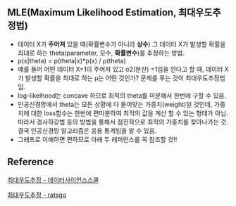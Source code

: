## MLE(Maximum Likelihood Estimation, 최대우도추정법)

- 데이터 X가 **주어져** 있을 때(확률변수가 아니라 **상수**) 그 데이터 X가 발생할 확률을 최대로 하는 theta(parameter, 모수, **확률변수**)를 추정하는 방법.
- p(x|theta) = p(theta|x)*p(x) / p(theta)
- 예를 들어 어떤 데이터 X=1이 주어져 있고 σ2(분산) =1임을 안다고 할 때, 데이터 X가 발생할 확률을 최대로 하는 μ는 어떤 것인가? 문제를 푸는 것이 최대우도추정법임.
- log-likelhood는 concave 하므로 최적의 theta를 미분해서 한번에 구할 수 있음.
- 인공신경망에서 theta는 모든 상황에 다 들어맞는 가중치(weight)일 것인데, 가중치에 대한 loss함수는 한번에 편미분하여 최적의 값을 계산 할 수 있는 형태가 아님. 따라서 경사하강법 등의 방법을 통해서 점진적으로 최적의 가중치를 찾아나가는 것. 결국 인공신경망 알고리즘은 응용 통계임을 알 수 있음.
- 그래프로 이해하면 편하므로 아래 두 레퍼런스를 꼭 참조할 것!!



## Reference

[최대우도추정 - 데이터사이언스스쿨](https://datascienceschool.net/view-notebook/79140e6a9e364bcbb04cb8e525b9dba4/)

[최대우도추정 - ratsgo](https://ratsgo.github.io/statistics/2017/09/23/MLE/)
